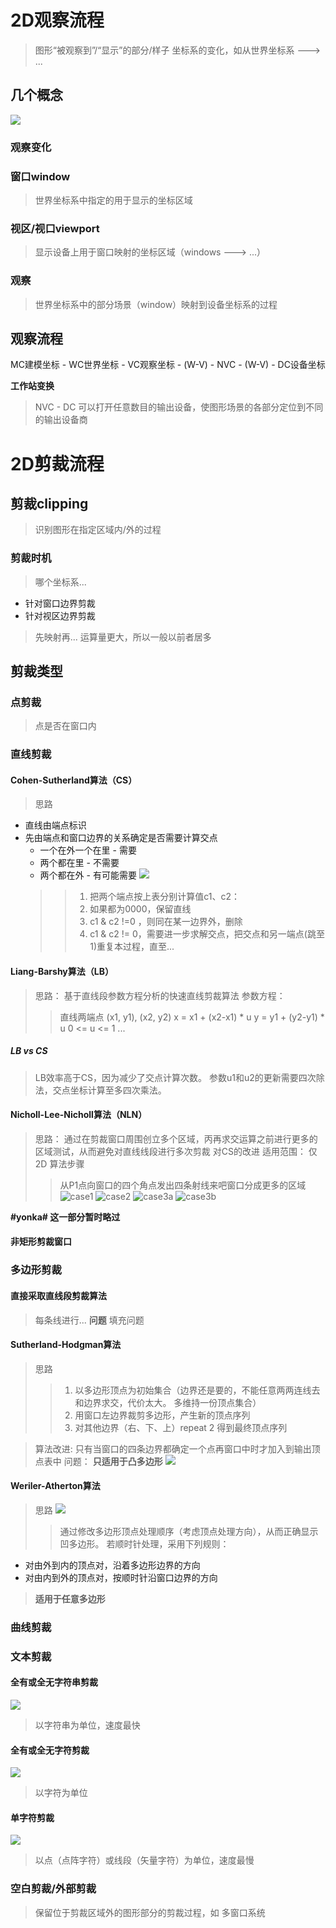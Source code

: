 

<!-- 视频 17~21 节 -->

# 2D观察流程
> 图形“被观察到”/“显示”的部分/样子
> 坐标系的变化，如从世界坐标系 ---> ...

## 几个概念

![](images/observe_transformation.jpg)

### 观察变化

### 窗口window
> 世界坐标系中指定的用于显示的坐标区域

### 视区/视口viewport
> 显示设备上用于窗口映射的坐标区域（windows ---> ...）

### 观察
> 世界坐标系中的部分场景（window）映射到设备坐标系的过程


## 观察流程

MC建模坐标 - WC世界坐标 - VC观察坐标 - (W-V) - NVC - (W-V) - DC设备坐标

**工作站变换**
> NVC - DC
> 可以打开任意数目的输出设备，使图形场景的各部分定位到不同的输出设备商


# 2D剪裁流程

## 剪裁clipping
> 识别图形在指定区域内/外的过程

### 剪裁时机
> 哪个坐标系...

* 针对窗口边界剪裁
* 针对视区边界剪裁
> 先映射再... 运算量更大，所以一般以前者居多

## 剪裁类型

### 点剪裁
> 点是否在窗口内

### 直线剪裁

#### Cohen-Sutherland算法（CS）
> 思路
* 直线由端点标识
* 先由端点和窗口边界的关系确定是否需要计算交点
  * 一个在外一个在里 - 需要
  * 两个都在里 - 不需要
  * 两个都在外 - 有可能需要
  ![](images/line_clipping_cs_algorithm1.jpg)
  >> 1. 把两个端点按上表分别计算值c1、c2：
  >> 2. 如果都为0000，保留直线
  >> 3. c1 & c2 !=0 ，则同在某一边界外，删除
  >> 4. c1 & c2 != 0，需要进一步求解交点，把交点和另一端点(跳至1)重复本过程，直至...

#### Liang-Barshy算法（LB）
> 思路： 基于直线段参数方程分析的快速直线剪裁算法
> 参数方程：
>> 直线两端点 (x1, y1), (x2, y2)
>> x = x1 + (x2-x1) * u
>> y = y1 + (y2-y1) * u
>> 0 <= u <= 1
>> ...

##### LB vs CS
> LB效率高于CS，因为减少了交点计算次数。 参数u1和u2的更新需要四次除法，交点坐标计算至多四次乘法。

#### Nicholl-Lee-Nicholl算法（NLN）
> 思路： 通过在剪裁窗口周围创立多个区域，丙再求交运算之前进行更多的区域测试，从而避免对直线线段进行多次剪裁
> 对CS的改进
> 适用范围： 仅2D
> 算法步骤
>> 从P1点向窗口的四个角点发出四条射线来吧窗口分成更多的区域
![case1](images/line_clipping_algorithm_nln1.jpg)
![case2](images/line_clipping_algorithm_nln2.jpg)
![case3a](images/line_clipping_algorithm_nln3a.jpg)
![case3b](images/line_clipping_algorithm_nln3b.jpg)

**#yonka# 这一部分暂时略过**

#### 非矩形剪裁窗口


### 多边形剪裁

#### 直接采取直线段剪裁算法
> 每条线进行...
> **问题** 填充问题

#### Sutherland-Hodgman算法
> 思路
>> 1. 以多边形顶点为初始集合（边界还是要的，不能任意两两连线去和边界求交，代价太大。 多维持一份顶点集合）
>> 2. 用窗口左边界裁剪多边形，产生新的顶点序列
>> 3. 对其他边界（右、下、上）repeat 2 得到最终顶点序列

> 算法改进: 只有当窗口的四条边界都确定一个点再窗口中时才加入到输出顶点表中
> 问题： **只适用于凸多边形**
![](images/sh_algorithm_problem.jpg)

#### Weriler-Atherton算法
> 思路
![](images/wa_algorithm.jpg)
>> 通过修改多边形顶点处理顺序（考虑顶点处理方向），从而正确显示凹多边形。
>> 若顺时针处理，采用下列规则：
* 对由外到内的顶点对，沿着多边形边界的方向
* 对由内到外的顶点对，按顺时针沿窗口边界的方向

> **适用于任意多边形**

### 曲线剪裁

### 文本剪裁

#### 全有或全无字符串剪裁
![](images/all_or_none_string_clipping.jpg)
> 以字符串为单位，速度最快

#### 全有或全无字符剪裁
![](images/all_or_none_char_clipping.jpg)
> 以字符为单位

#### 单字符剪裁
![](images/single_char_clipping.jpg)
> 以点（点阵字符）或线段（矢量字符）为单位，速度最慢


### 空白剪裁/外部剪裁
> 保留位于剪裁区域外的图形部分的剪裁过程，如 多窗口系统
